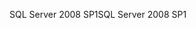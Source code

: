 <span data-ttu-id="654a6-101">SQL Server 2008 SP1</span><span class="sxs-lookup"><span data-stu-id="654a6-101">SQL Server 2008 SP1</span></span>